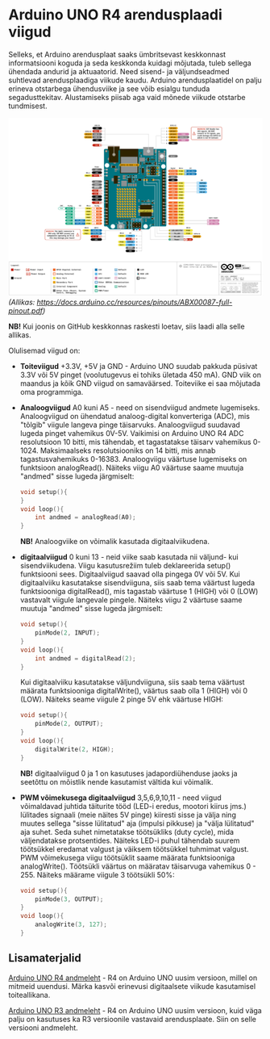 # Arduino UNO R4 arendusplaadi viigud

Selleks, et Arduino arendusplaat saaks ümbritsevast keskkonnast informatsiooni koguda ja seda keskkonda kuidagi mõjutada, tuleb sellega ühendada andurid ja aktuaatorid. Need sisend- ja väljundseadmed suhtlevad arendusplaadiga viikude kaudu. Arduino arendusplaatidel on palju erineva otstarbega ühendusviike ja see võib esialgu tunduda segadusttekitav. Alustamiseks piisab aga vaid mõnede viikude otstarbe tundmisest.

![Arduino UNO - viikude asetus](./meedia/UNO_viigud.png)
*(Allikas: https://docs.arduino.cc/resources/pinouts/ABX00087-full-pinout.pdf)*

**NB!** Kui joonis on GitHub keskkonnas raskesti loetav, siis laadi alla selle allikas. 


Olulisemad viigud on:

* **Toiteviigud** +3.3V, +5V ja GND - Arduino UNO suudab pakkuda püsivat 3.3V või 5V pinget (voolutugevus ei tohiks ületada 450 mA). GND viik on maandus ja kõik GND viigud on samaväärsed. Toiteviike ei saa mõjutada oma programmiga.

* **Analoogviigud** A0 kuni A5 - need on sisendviigud andmete lugemiseks. Analoogviigud on ühendatud analoog-digital konverteriga (ADC), mis "tõlgib" viigule langeva pinge täisarvuks. Analoogviigud suudavad lugeda pinget vahemikus 0V-5V. Vaikimisi on Arduino UNO R4 ADC resolutsioon 10 bitti, mis tähendab, et tagastatakse täisarv vahemikus 0-1024. Maksimaalseks resolutsiooniks on 14 bitti, mis annab tagastusvahemikuks 0-16383. Analoogviigu väärtuse lugemiseks on funktsioon analogRead(). Näiteks viigu A0 väärtuse saame muutuja "andmed" sisse lugeda järgmiselt:
    ~~~cpp
    void setup(){
    }
    void loop(){
        int andmed = analogRead(A0);
    }
    ~~~
   **NB!** Analoogviike on võimalik kasutada digitaalviikudena.

* **digitaalviigud** 0 kuni 13 - neid viike saab kasutada nii väljund- kui sisendviikudena. Viigu kasutusrežiim tuleb deklareerida setup() funktsiooni sees. Digitaalviigud saavad olla pingega 0V või 5V. Kui digitaalviiku kasutatakse sisendviiguna, siis saab tema väärtust lugeda funktsiooniga digitalRead(), mis tagastab väärtuse 1 (HIGH) või 0 (LOW) vastavalt viigule langevale pingele. Näiteks viigu 2 väärtuse saame muutuja "andmed" sisse lugeda järgmiselt:
    ~~~cpp
    void setup(){
        pinMode(2, INPUT);
    }
    void loop(){
        int andmed = digitalRead(2);
    }
    ~~~
    Kui digitaalviiku kasutatakse väljundviiguna, siis saab tema väärtust määrata funktsiooniga digitalWrite(), väärtus saab olla 1 (HIGH) või 0 (LOW). Näiteks seame viigule 2 pinge 5V ehk väärtuse HIGH:

    ~~~cpp
    void setup(){
        pinMode(2, OUTPUT);
    }
    void loop(){
        digitalWrite(2, HIGH);
    }
    ~~~
    **NB!** digitaalviigud 0 ja 1 on kasutuses jadapordiühenduse jaoks ja seetõttu on mõistlik nende kasutamist vältida kui võimalik.

* **PWM võimekusega digitaalviigud** 3,5,6,9,10,11 - need viigud võimaldavad juhtida täiturite tööd (LED-i eredus, mootori kiirus jms.) lülitades signaali (meie näites 5V pinge) kiiresti sisse ja välja ning muutes sellega "sisse lülitatud" aja (impulsi pikkuse) ja "välja lülitatud" aja suhet. Seda suhet nimetatakse töötsükliks (duty cycle), mida väljendatakse protsentides. Näiteks LED-i puhul tähendab suurem töötsükkel eredamat valgust ja väiksem töötsükkel tuhmimat valgust. PWM võimekusega viigu töötsüklit saame määrata funktsiooniga analogWrite(). Töötsükli väärtus on määratav täisarvuga vahemikus 0 - 255. Näiteks määrame viigule 3 töötsükli 50%:
    ~~~cpp
    void setup(){
        pinMode(3, OUTPUT);
    }
    void loop(){
        analogWrite(3, 127);
    }
    ~~~

## Lisamaterjalid
[Arduino UNO R4 andmeleht](https://docs.arduino.cc/resources/datasheets/ABX00087-datasheet.pdf) - R4 on Arduino UNO uusim versioon, millel on mitmeid uuendusi. Märka kasvõi erinevusi digitaalsete viikude kasutamisel toiteallikana.

[Arduino UNO R3 andmeleht](https://docs.arduino.cc/resources/datasheets/A000066-datasheet.pdf) - R4 on Arduino UNO uusim versioon, kuid väga palju on kasutuses ka R3 versioonile vastavaid arendusplaate. Siin on selle versiooni andmeleht.